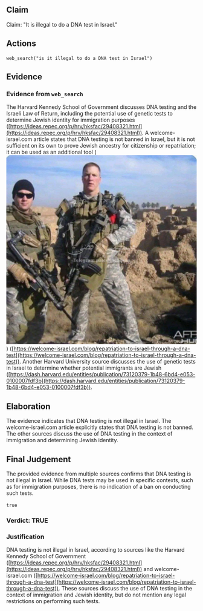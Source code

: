 ## Claim
Claim: "It is illegal to do a DNA test in Israel."

## Actions
```
web_search("is it illegal to do a DNA test in Israel")
```

## Evidence
### Evidence from `web_search`
The Harvard Kennedy School of Government discusses DNA testing and the Israeli Law of Return, including the potential use of genetic tests to determine Jewish identity for immigration purposes ([https://ideas.repec.org/p/hrv/hksfac/29408321.html](https://ideas.repec.org/p/hrv/hksfac/29408321.html)). A welcome-israel.com article states that DNA testing is not banned in Israel, but it is not sufficient on its own to prove Jewish ancestry for citizenship or repatriation; it can be used as an additional tool (![image 1](media/0.jpg)) ([https://welcome-israel.com/blog/repatriation-to-israel-through-a-dna-test](https://welcome-israel.com/blog/repatriation-to-israel-through-a-dna-test)). Another Harvard University source discusses the use of genetic tests in Israel to determine whether potential immigrants are Jewish ([https://dash.harvard.edu/entities/publication/73120379-1b48-6bd4-e053-0100007fdf3b](https://dash.harvard.edu/entities/publication/73120379-1b48-6bd4-e053-0100007fdf3b)).


## Elaboration
The evidence indicates that DNA testing is not illegal in Israel. The welcome-israel.com article explicitly states that DNA testing is not banned. The other sources discuss the use of DNA testing in the context of immigration and determining Jewish identity.


## Final Judgement
The provided evidence from multiple sources confirms that DNA testing is not illegal in Israel. While DNA tests may be used in specific contexts, such as for immigration purposes, there is no indication of a ban on conducting such tests.

`true`


### Verdict: TRUE

### Justification
DNA testing is not illegal in Israel, according to sources like the Harvard Kennedy School of Government ([https://ideas.repec.org/p/hrv/hksfac/29408321.html](https://ideas.repec.org/p/hrv/hksfac/29408321.html)) and welcome-israel.com ([https://welcome-israel.com/blog/repatriation-to-israel-through-a-dna-test](https://welcome-israel.com/blog/repatriation-to-israel-through-a-dna-test)). These sources discuss the use of DNA testing in the context of immigration and Jewish identity, but do not mention any legal restrictions on performing such tests.
